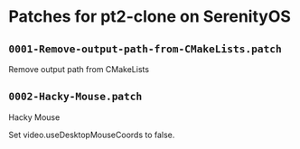 # Patches for pt2-clone on SerenityOS

## `0001-Remove-output-path-from-CMakeLists.patch`

Remove output path from CMakeLists


## `0002-Hacky-Mouse.patch`

Hacky Mouse

Set video.useDesktopMouseCoords to false.

